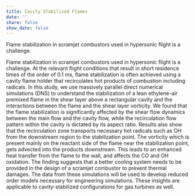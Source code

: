 ```yaml
---
title: Cavity Stabilized Flames
date: ''
share: false
show_date: false
---
```


Flame stabilization in scramjet combustors used in hypersonic flight is a challenge.

<!--more-->

Flame stabilization in scramjet combustors used in hypersonic flight is a challenge. At the relevant flight conditions that result in short residence times of the order of 0.1 ms, flame stabilization is often achieved using a cavity flame holder that recirculates hot products of combustion including radicals. In this study, we use massively parallel direct numerical simulations (DNS) to understand the stabilization of a lean ethylene-air premixed flame in the shear layer above a rectangular cavity and the interactions between the flame and the shear layer vorticity. We found that the flame stabilization is significantly affected by the shear flow dynamics between the main flow and the cavity flow, while the recirculation flow pattern within the cavity is dictated by its aspect ratio. Results also show that the recirculation zone transports necessary hot radicals such as OH from the downstream region to the stabilization point. The vorticity which is present mainly on the reactant side of the flame near the stabilization point, gets advected into the products downstream. This leads to an enhanced heat transfer from the flame to the wall, and affects the CO and OH oxidation. The finding suggests that a better cooling system needs to be provided in the design of a scramjet combustor to prevent thermal damages. The data from these simulations will be used to develop reduced order models necessary for engineering simulations. These insights are applicable to cavity-stabilized configurations for gas turbines as well.
